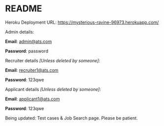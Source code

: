 # README

Heroku Deployment URL: https://mysterious-ravine-96973.herokuapp.com/

Admin details:

**Email**: admin@ats.com

**Password**: password

Recruiter details _[Unless deleted by someone]_:

**Email**: recruiter1@ats.com

**Password**: 123qwe

Applicant details _[Unless deleted by someone]_:

**Email**: applicant1@ats.com

**Password**: 123qwe

Being updated: Test cases & Job Search page. Please be patient.
